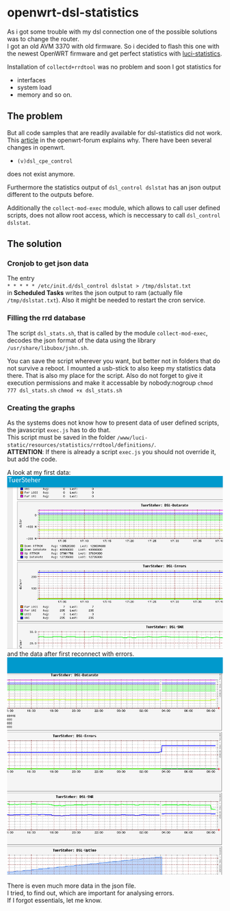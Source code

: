 # openwrt-dsl-statistics #
As i got some trouble with my dsl connection one of the possible solutions was to change the router.   
I got an old AVM 3370 with old firmware. So i decided to flash this one with the newest OpenWRT firmware and get perfect statistics with [luci-statistics](https://openwrt.org/docs/guide-user/luci/luci_app_statistics).   
   
Installation of `collectd+rrdtool` was no problem and soon I got statistics for 
- interfaces
- system load
- memory
and so on.   
   
## The problem ##
But all code samples that are readily available for dsl-statistics did not work.   
This [article](https://forum.openwrt.org/t/openwrt-21-02-dsl-control/89962/23) in the openwrt-forum explains why. There have been several changes in openwrt.   
- `(v)dsl_cpe_control`   

does not exist anymore.   

Furthermore the statistics output of 
`dsl_control dslstat` has an json output different to the outputs before.   

Additionally the `collect-mod-exec` module, which allows to call user defined scripts, does not allow root access, which is neccessary to call `dsl_control dslstat`.   

## The solution ##
### Cronjob to get json data ###
The entry    
`* * * * * /etc/init.d/dsl_control dslstat > /tmp/dslstat.txt`   
in **Scheduled Tasks** writes the json output to ram (actually file `/tmp/dslstat.txt`). Also it might be needed to restart the cron service.   
   
### Filling the rrd database ### 
The script `dsl_stats.sh`, that is called by the module `collect-mod-exec`, decodes the json format of the data using the library `/usr/share/libubox/jshn.sh`.   
   
You can save the script wherever you want, but better not in folders that do not survive a reboot.
I mounted a usb-stick to also keep my statistics data there. That is also my place for the script. 
Also do not forget to give it execution permissions and make it accessable by nobody:nogroup
`chmod 777 dsl_stats.sh`
`chmod +x dsl_stats.sh`   
  
   
### Creating the graphs ###
As the systems does not know how to present data of user defined scripts, the javascript `exec.js` has to do that.   
This script must be saved in the folder `/www/luci-static/resources/statistics/rrdtool/definitions/`.   
**ATTENTION**: If there is already a script `exec.js` you should not override it, but add the code.   

A look at my first data:
![dsl-statistics](./assets/dslstatistics.png)   
and the data after first reconnect with errors.   
![dsl-statistics-1day](./assets/dslstatistics_1day.png)   

There is even much more data in the json file.   
I tried, to find out, which are important for analysing errors.   
If I forgot essentials, let me know.
